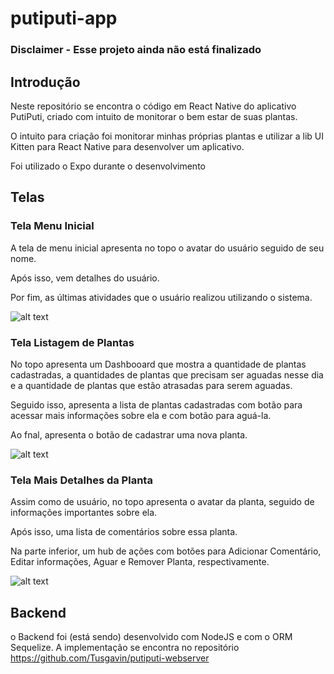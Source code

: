 # putiputi-app

### Disclaimer - Esse projeto ainda não está finalizado

## Introdução

Neste repositório se encontra o código em React Native do aplicativo PutiPuti, criado com intuito de monitorar o bem estar de suas plantas.

O intuito para criação foi monitorar minhas próprias plantas e utilizar a lib UI Kitten para React Native para desenvolver um aplicativo.

Foi utilizado o Expo durante o desenvolvimento

## Telas

### Tela Menu Inicial

A tela de menu inicial apresenta no topo o avatar do usuário seguido de seu nome.

Após isso, vem detalhes do usuário.

Por fim, as últimas atividades que o usuário realizou utilizando o sistema.

![alt text](/githubAssets/Tela_menu_inicial.png "Menu Inicial")

### Tela Listagem de Plantas

No topo apresenta um Dashbooard que mostra a quantidade de plantas cadastradas, a quantidades de plantas que precisam ser aguadas nesse dia e a quantidade de plantas que estão atrasadas para serem aguadas.

Seguido isso, apresenta a lista de plantas cadastradas com botão para acessar mais informações sobre ela e com botão para aguá-la.

Ao fnal, apresenta o botão de cadastrar uma nova planta.

![alt text](/githubAssets/Tela_Listagem_de_Plantas.png "Listagem de Plantas")

### Tela Mais Detalhes da Planta

Assim como de usuário, no topo apresenta o avatar da planta, seguido de informações importantes sobre ela.

Após isso, uma lista de comentários sobre essa planta.

Na parte inferior, um hub de ações com botões para Adicionar Comentário, Editar informações, Aguar e Remover Planta, respectivamente.

![alt text](/githubAssets/Tela_Mais_Detalhes_da_Planta.png "Detalhes da Planta")

## Backend
 o Backend foi (está sendo) desenvolvido com NodeJS e com o ORM Sequelize. A implementação se encontra no repositório https://github.com/Tusgavin/putiputi-webserver
